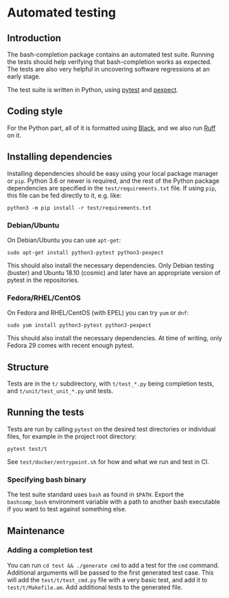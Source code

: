 # Automated testing

## Introduction

The bash-completion package contains an automated test suite. Running the
tests should help verifying that bash-completion works as expected. The tests
are also very helpful in uncovering software regressions at an early stage.

The test suite is written in Python, using [pytest](https://pytest.org/)
and [pexpect](https://pexpect.readthedocs.io/).

## Coding style

For the Python part, all of it is formatted using
[Black](https://github.com/psf/black), and we also run
[Ruff](https://github.com/charliermarsh/ruff) on it.

## Installing dependencies

Installing dependencies should be easy using your local package manager or
`pip`. Python 3.6 or newer is required, and the rest of the Python package
dependencies are specified in the `test/requirements.txt` file. If using `pip`,
this file can be fed directly to it, e.g. like:

```shell
python3 -m pip install -r test/requirements.txt
```

### Debian/Ubuntu

On Debian/Ubuntu you can use `apt-get`:

```shell
sudo apt-get install python3-pytest python3-pexpect
```

This should also install the necessary dependencies. Only Debian testing
(buster) and Ubuntu 18.10 (cosmic) and later have an appropriate version
of pytest in the repositories.

### Fedora/RHEL/CentOS

On Fedora and RHEL/CentOS (with EPEL) you can try `yum` or `dnf`:

```shell
sudo yum install python3-pytest python3-pexpect
```

This should also install the necessary dependencies. At time of writing, only
Fedora 29 comes with recent enough pytest.

## Structure

Tests are in the `t/` subdirectory, with `t/test_*.py` being completion
tests, and `t/unit/test_unit_*.py` unit tests.

## Running the tests

Tests are run by calling `pytest` on the desired test directories or
individual files, for example in the project root directory:

```shell
pytest test/t
```

See `test/docker/entrypoint.sh` for how and what we run and test in CI.

### Specifying bash binary

The test suite standard uses `bash` as found in `$PATH`. Export the
`bashcomp_bash` environment variable with a path to another bash executable if
you want to test against something else.

## Maintenance

### Adding a completion test

You can run `cd test && ./generate cmd` to add a test for the `cmd`
command. Additional arguments will be passed to the first generated test case.
This will add the `test/t/test_cmd.py` file with a very basic test, and add it
to `test/t/Makefile.am`. Add additional tests to the generated file.
